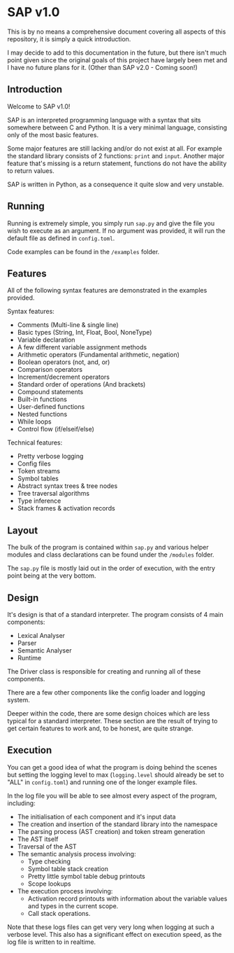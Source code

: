 # SAP v1.0

This is by no means a comprehensive document covering all aspects of this repository, it is simply a quick introduction.

I may decide to add to this documentation in the future, but there isn't much point given since the original goals of this project have largely been met and I have no future plans for it. (Other than SAP v2.0 - Coming soon!)

## Introduction

Welcome to SAP v1.0!

SAP is an interpreted programming language with a syntax that sits somewhere between C and Python. It is a very minimal language, consisting only of the most basic features.

Some major features are still lacking and/or do not exist at all. For example the standard library consists of 2 functions: `print` and `input`. Another major feature that's missing is a return statement, functions do not have the ability to return values. 

SAP is written in Python, as a consequence it quite slow and very unstable.

## Running

Running is extremely simple, you simply run `sap.py` and give the file you wish to execute as an argument. If no argument was provided, it will run the default file as defined in `config.toml`.

Code examples can be found in the `/examples` folder.

## Features

All of the following syntax features are demonstrated in the examples provided.

Syntax features:
- Comments (Multi-line & single line)
- Basic types (String, Int, Float, Bool, NoneType)
- Variable declaration
- A few different variable assignment methods
- Arithmetic operators (Fundamental arithmetic, negation) 
- Boolean operators (not, and, or)
- Comparison operators
- Increment/decrement operators
- Standard order of operations (And brackets)
- Compound statements
- Built-in functions
- User-defined functions
- Nested functions
- While loops
- Control flow (if/elseif/else)

Technical features:
- Pretty verbose logging
- Config files
- Token streams
- Symbol tables
- Abstract syntax trees & tree nodes
- Tree traversal algorithms
- Type inference
- Stack frames & activation records


## Layout

The bulk of the program is contained within `sap.py` and various helper modules and class declarations can be found under the `/modules` folder.

The `sap.py` file is mostly laid out in the order of execution, with the entry point being at the very bottom.

## Design

It's design is that of a standard interpreter. The program consists of 4 main components:
- Lexical Analyser
- Parser
- Semantic Analyser
- Runtime

The Driver class is responsible for creating and running all of these components.

There are a few other components like the config loader and logging system.

Deeper within the code, there are some design choices which are less typical for a standard interpreter. These section are the result of trying to get certain features to work and, to be honest, are quite strange.

## Execution

You can get a good idea of what the program is doing behind the scenes but setting the logging level to max (`logging.level` should already be set to "ALL" in `config.toml`) and running one of the longer example files. 

In the log file you will be able to see almost every aspect of the program, including:
- The initialisation of each component and it's input data
- The creation and insertion of the standard library into the namespace
- The parsing process (AST creation) and token stream generation
- The AST itself
- Traversal of the AST
- The semantic analysis process involving:
  * Type checking
  * Symbol table stack creation
  * Pretty little symbol table debug printouts
  * Scope lookups
- The execution process involving:
  * Activation record printouts with information about the variable values and types in the current scope.
  * Call stack operations.

Note that these logs files can get very very long when logging at such a verbose level. This also has a significant effect on execution speed, as the log file is written to in realtime.
